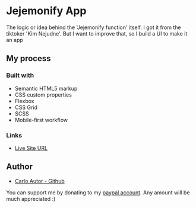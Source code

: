 # Jejemonify App

The logic or idea behind the 'Jejemonify function' itself. I got it from the tiktoker 'Kim Nejudne'. But I want to improve that, so I build a UI to make it an app

## My process

### Built with

-   Semantic HTML5 markup
-   CSS custom properties
-   Flexbox
-   CSS Grid
-   SCSS
-   Mobile-first workflow

### Links

-   [Live Site URL](https://a14313.github.io/jejemonify-app/dist)

## Author

-   [Carlo Autor - Github](https://github.com/A14313)

You can support me by donating to my [paypal account](paypal.me/carloautor). Any amount will be much appreciated :)
